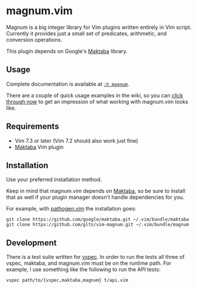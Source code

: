 magnum.vim
==========

Magnum is a big integer library for Vim plugins written entirely in Vim
script. Currently it provides just a small set of predicates,
arithmetic, and conversion operations.

This plugin depends on Google's [Maktaba][1] library.

[1]: https://github.com/google/maktaba

Usage
-----

Complete documentation is available at [`:h magnum`][2].

There are a couple of quick usage examples in the wiki, so you can
[click through now][3] to get an impression of what working with
magnum.vim looks like.

[2]: https://github.com/glts/vim-magnum/blob/master/doc/magnum.txt
[3]: https://github.com/glts/vim-magnum/wiki/Usage-examples

Requirements
------------

*   Vim 7.3 or later (Vim 7.2 should also work just fine)
*   [Maktaba][1] Vim plugin

Installation
------------

Use your preferred installation method.

Keep in mind that magnum.vim depends on [Maktaba][1], so be sure to
install that as well if your plugin manager doesn't handle dependencies
for you.

For example, with [pathogen.vim][4] the installation goes:

    git clone https://github.com/google/maktaba.git ~/.vim/bundle/maktaba
    git clone https://github.com/glts/vim-magnum.git ~/.vim/bundle/magnum

[4]: http://www.vim.org/scripts/script.php?script_id=2332

Development
-----------

There is a test suite written for [vspec][5]. In order to run the tests
all three of vspec, maktaba, and magnum.vim must be on the runtime path.
For example, I use something like the following to run the API tests:

    vspec path/to/{vspec,maktaba,magnum} t/api.vim

[5]: https://github.com/kana/vim-vspec
